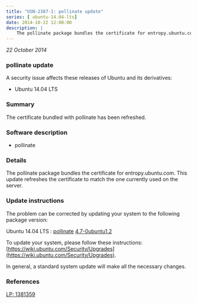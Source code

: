 ```yaml
---
title: "USN-2387-1: pollinate update"
series: [ ubuntu-14.04-lts]
date: 2014-10-22 12:00:00
description: |
    The pollinate package bundles the certificate for entropy.ubuntu.com. This update refreshes the certificate to match the one currently used on the server. 
--- 
```

 
 

*22 October 2014*

### pollinate update

A security issue affects these releases of Ubuntu and its derivatives:

* Ubuntu 14.04 LTS

### Summary

The certificate bundled with pollinate has been refreshed. 

### Software description

* pollinate 

### Details

The pollinate package bundles the certificate for entropy.ubuntu.com. This update refreshes the certificate to match the one currently used on the server. 

### Update instructions

The problem can be corrected by updating your system to the following package version:

Ubuntu 14.04 LTS
 : [pollinate](https://launchpad.net/ubuntu/+source/pollinate) <span> [4.7-0ubuntu1.2](https://launchpad.net/ubuntu/+source/pollinate/4.7-0ubuntu1.2) </span> 

To update your system, please follow these instructions: [https://wiki.ubuntu.com/Security/Upgrades](https://wiki.ubuntu.com/Security/Upgrades).

In general, a standard system update will make all the necessary changes. 

### References

 
 [LP: 1381359](https://launchpad.net/bugs/1381359)
 

